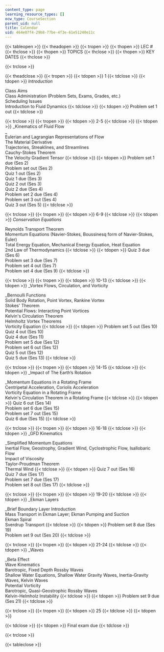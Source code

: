 ```yaml
---
content_type: page
learning_resource_types: []
ocw_type: CourseSection
parent_uid: null
title: Calendar
uid: 464e07f4-29b8-77be-4f3e-61e51240e11c
---
```


{{< tableopen >}}
{{< theadopen >}}
{{< tropen >}}
{{< thopen >}}
LEC #
{{< thclose >}}
{{< thopen >}}
TOPICS
{{< thclose >}}
{{< thopen >}}
KEY DATES
{{< thclose >}}

{{< trclose >}}

{{< theadclose >}}
{{< tropen >}}
{{< tdopen >}}
1
{{< tdclose >}}
{{< tdopen >}}
_Introduction_  
  
Class Aims  
Class Administration (Problem Sets, Exams, Grades, etc.)  
Scheduling Issues  
Introduction to Fluid Dynamics
{{< tdclose >}}
{{< tdopen >}}
Problem set 1 out
{{< tdclose >}}

{{< trclose >}}
{{< tropen >}}
{{< tdopen >}}
2-5
{{< tdclose >}}
{{< tdopen >}}
_Kinematics of Fluid Flow  
_  
Eulerian and Lagrangian Representations of Flow  
The Material Derivative  
Trajectories, Streaklines, and Streamlines  
Cauchy-Stokes Theorem  
The Velocity Gradient Tensor
{{< tdclose >}}
{{< tdopen >}}
Problem set 1 due (Ses 2)  
Problem set out (Ses 2)  
Quiz 1 out (Ses 2)  
Quiz 1 due (Ses 3)  
Quiz 2 out (Ses 3)  
Quiz 2 due (Ses 4)  
Problem set 2 due (Ses 4)  
Problem set 3 out (Ses 4)  
Quiz 3 out (Ses 5)
{{< tdclose >}}

{{< trclose >}}
{{< tropen >}}
{{< tdopen >}}
6-9
{{< tdclose >}}
{{< tdopen >}}
_Conservation Equations_  
  
Reynolds Transport Theorem  
Momentum Equations (Navier-Stokes, Boussinesq form of Navier-Stokes, Euler)  
Total Energy Equation, Mechanical Energy Equation, Heat Equation  
2nd Law of Thermodynamics
{{< tdclose >}}
{{< tdopen >}}
Quiz 3 due (Ses 6)  
Problem set 3 due (Ses 7)  
Problem set 4 out (Ses 7)  
Problem set 4 due (Ses 9)
{{< tdclose >}}

{{< trclose >}}
{{< tropen >}}
{{< tdopen >}}
10-13
{{< tdclose >}}
{{< tdopen >}}
_Vortex Flows, Circulation, and Vorticity  
  
_Bernoulli Functions  
Solid Body Rotation, Point Vortex, Rankine Vortex  
Stokes' Theorem  
Potential Flows: Interacting Point Vortices  
Kelvin's Circulation Theorem  
Helmholtz Vortex Theorems  
Vorticity Equation
{{< tdclose >}}
{{< tdopen >}}
Problem set 5 out (Ses 10)  
Quiz 4 out (Ses 10)  
Quiz 4 due (Ses 11)  
Problem set 5 due (Ses 12)  
Problem set 6 out (Ses 12)  
Quiz 5 out (Ses 12)  
Quiz 5 due (Ses 13)
{{< tdclose >}}

{{< trclose >}}
{{< tropen >}}
{{< tdopen >}}
14-15
{{< tdclose >}}
{{< tdopen >}}
_Impact of The Earth’s Rotation  
  
_Momentum Equations in a Rotating Frame  
Centripetal Acceleration, Coriolis Acceleration  
Vorticity Equation in a Rotating Frame  
Kelvin's Circulation Theorem in a Rotating Frame
{{< tdclose >}}
{{< tdopen >}}
Quiz 6 out (Ses 14)  
Problem set 6 due (Ses 15)  
Problem set 7 out (Ses 15)  
Quiz 6 due (Ses 15)
{{< tdclose >}}

{{< trclose >}}
{{< tropen >}}
{{< tdopen >}}
16-18
{{< tdclose >}}
{{< tdopen >}}
_GFD Kinematics  
  
_Simplified Momentum Equations  
Inertial Flow, Geostrophy, Gradient Wind, Cyclostrophic Flow, Isallobaric Flow  
Impact of Viscosity  
Taylor-Proudman Theorem  
Thermal Wind
{{< tdclose >}}
{{< tdopen >}}
Quiz 7 out (Ses 16)  
Quiz 7 due (Ses 17)  
Problem set 7 due (Ses 17)  
Problem set 8 out (Ses 17)
{{< tdclose >}}

{{< trclose >}}
{{< tropen >}}
{{< tdopen >}}
19-20
{{< tdclose >}}
{{< tdopen >}}
_Ekman Layers  
  
_Brief Boundary Layer Introduction  
Mass Transport in Ekman Layer; Ekman Pumping and Suction  
Ekman Spiral  
Sverdrup Transport
{{< tdclose >}}
{{< tdopen >}}
Problem set 8 due (Ses 19)  
Problem set 9 out (Ses 20)
{{< tdclose >}}

{{< trclose >}}
{{< tropen >}}
{{< tdopen >}}
21-24
{{< tdclose >}}
{{< tdopen >}}
_Waves  
  
_Beta Effect  
Wave Kinematics  
Barotropic, Fixed Depth Rossby Waves  
Shallow Water Equations, Shallow Water Gravity Waves, Inertia-Gravity Waves, Kelvin Waves  
Potential Vorticity  
Barotropic, Quasi-Geostrophic Rossby Waves  
Kelvin-Helmholz Instability
{{< tdclose >}}
{{< tdopen >}}
Problem set 9 due (Ses 21)
{{< tdclose >}}

{{< trclose >}}
{{< tropen >}}
{{< tdopen >}}
25
{{< tdclose >}}
{{< tdopen >}}

{{< tdclose >}}
{{< tdopen >}}
Final exam due
{{< tdclose >}}

{{< trclose >}}

{{< tableclose >}}